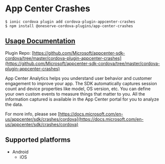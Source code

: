 # App Center Crashes

```text
$ ionic cordova plugin add cordova-plugin-appcenter-crashes
$ npm install @oneserve-cordova-plugins/app-center-crashes
```

## [Usage Documentation](https://oneserve.gitbook.io/oneserve-cordova-plugins/plugins/app-center-crashes/)

Plugin Repo: [https://github.com/Microsoft/appcenter-sdk-cordova/tree/master/cordova-plugin-appcenter-crashes](https://github.com/Microsoft/appcenter-sdk-cordova/tree/master/cordova-plugin-appcenter-crashes)

App Center Analytics helps you understand user behavior and customer engagement to improve your app. The SDK automatically captures session count and device properties like model, OS version, etc. You can define your own custom events to measure things that matter to you. All the information captured is available in the App Center portal for you to analyze the data.

For more info, please see [https://docs.microsoft.com/en-us/appcenter/sdk/crashes/cordova](https://docs.microsoft.com/en-us/appcenter/sdk/crashes/cordova)

## Supported platforms

* Android
  * iOS

